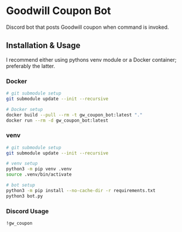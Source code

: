 # Goodwill Coupon Bot
Discord bot that posts Goodwill coupon when command is invoked.

## Installation & Usage
I recommend either using pythons venv module or a Docker container; preferably the latter.

### Docker
```bash
# git submodule setup
git submodule update --init --recursive

# Docker setup
docker build --pull --rm -t gw_coupon_bot:latest "."
docker run --rm -d gw_coupon_bot:latest
```

### venv
```bash
# git submodule setup
git submodule update --init --recursive

# venv setup
python3 -m pip venv .venv
source .venv/bin/activate

# bot setup
python3 -m pip install --no-cache-dir -r requirements.txt
python3 bot.py
```

### Discord Usage
```
!gw_coupon
```
